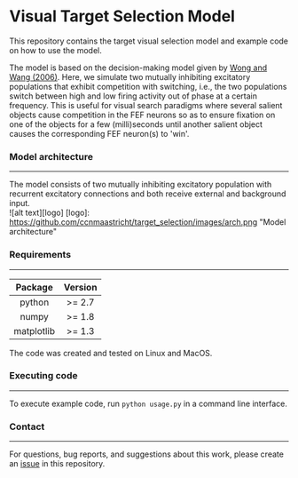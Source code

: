 # Visual Target Selection Model

This repository contains the target visual selection model and example code on how to use the model.

The model is based on the decision-making model given by [Wong and Wang (2006)](http://www.jneurosci.org/cgi/doi/10.1523/JNEUROSCI.3733-05.2006). Here, we simulate two mutually inhibiting excitatory populations that exhibit competition with switching, i.e., the two populations switch between high and low firing activity out of phase at a certain frequency. This is useful for visual search paradigms where several salient objects cause competition in the FEF neurons so as to ensure fixation on one of the objects for a few (milli)seconds until another salient object causes the corresponding FEF neuron(s) to 'win'. 

### Model architecture
---
The model consists of two mutually inhibiting excitatory population with recurrent excitatory connections and both receive external and background input.  
![alt text][logo]
[logo]: https://github.com/ccnmaastricht/target_selection/images/arch.png "Model architecture"


### Requirements
---
| Package       | Version       | 
|:-------------:|:-------------:| 
| python        | >= 2.7        |
| numpy         | >= 1.8        |
| matplotlib    | >= 1.3        |

The code was created and tested on Linux and MacOS. 

### Executing code
---
To execute example code, run `python usage.py` in a command line interface. 

### Contact
---
For questions, bug reports, and suggestions about this work, please create an [issue](https://github.com/ccnmaastricht/target_selection/issues) in this repository.

